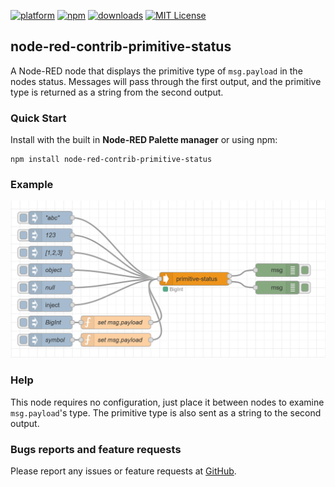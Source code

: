 [![platform](https://img.shields.io/badge/platform-Node--RED-red)](https://nodered.org)
[![npm](https://img.shields.io/npm/v/node-red-contrib-primitive-status.svg)](https://www.npmjs.com/package/node-red-contrib-primitive-status)
[![downloads](https://img.shields.io/npm/dt/node-red-contrib-primitive-status.svg)](https://www.npmjs.com/package/node-red-contrib-primitive-status)
[![MIT License](https://img.shields.io/badge/license-MIT-blue.svg)](https://github.com/HaroldPetersInskipp/node-red-contrib-/blob/main/LICENSE)

## node-red-contrib-primitive-status

A Node-RED node that displays the primitive type of <code>msg.payload</code> in the nodes status. Messages will pass through the first output, and the primitive type is returned as a string from the second output.


### Quick Start

Install with the built in <b>Node-RED Palette manager</b> or using npm:
```
npm install node-red-contrib-primitive-status
```

### Example

[<img src="/examples/example.png">](https://github.com/HaroldPetersInskipp/node-red-contrib-convert-kitchen/blob/main/examples/primitive-status.json)

### Help

This node requires no configuration, just place it between nodes to examine <code>msg.payload</code>'s type. The primitive type is also sent as a string to the second output.

### Bugs reports and feature requests

Please report any issues or feature requests at <a href="https://github.com/HaroldPetersInskipp/node-red-contrib-convert-kitchen/issues">GitHub</a>.